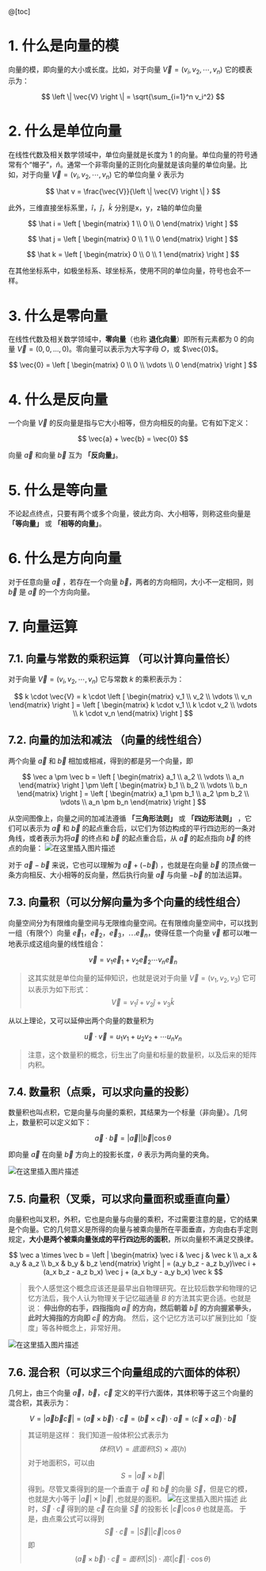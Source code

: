 @[toc]

# 1. 什么是向量的模
向量的模，即向量的大小或长度。比如，对于向量 $\vec{V} = (v_i, v_2, \cdots, v_n)$ 它的模表示为：

$$
\left \|  \vec{V} \right \| = \sqrt{\sum_{i=1}^n v_i^2}
$$

# 2. 什么是单位向量

在线性代数及相关数学领域中，单位向量就是长度为 1 的向量。单位向量的符号通常有个“帽子”，$\hat n$。通常一个非零向量的正则化向量就是该向量的单位向量。比如，对于向量 $\vec{V} = (v_i, v_2, \cdots, v_n)$ 它的单位向量 $\hat v$ 表示为

$$
\hat v = \frac{\vec{V}}{\left \|  \vec{V} \right \| }
$$

此外，三维直接坐标系里，$\hat i$，$\hat j$，$\hat k$ 分别是x，y，z轴的单位向量

$$
\hat i = \left [ \begin{matrix}
1 \\
0 \\
0
\end{matrix} \right ] 
$$

$$
\hat j = \left [ \begin{matrix}
0 \\
1 \\
0
\end{matrix} \right ] 
$$

$$
\hat k = \left [ \begin{matrix}
0 \\
0 \\
1
\end{matrix} \right ]
$$

在其他坐标系中，如极坐标系、球坐标系，使用不同的单位向量，符号也会不一样。

# 3. 什么是零向量

在线性代数及相关数学领域中，**零向量**（也称 **退化向量**）即所有元素都为 0 的向量  $\vec{V} =(0, 0, …, 0)$。零向量可以表示为大写字母 $O$，或 $\vec{0}$。

$$
\vec{0} = \left [ \begin{matrix}
0 \\
0 \\
\vdots \\
0
\end{matrix} \right ] 
$$

# 4. 什么是反向量

一个向量 $\vec{V}$ 的反向量是指与它大小相等，但方向相反的向量。它有如下定义：

$$
\vec{a} + \vec{b} = \vec{0}
$$

向量 $\vec a$ 和向量 $\vec b$ 互为 **「反向量」**。

# 5. 什么是等向量

不论起点终点，只要有两个或多个向量，彼此方向、大小相等，则称这些向量是 **「等向量」** 或 **「相等的向量」**。


# 6. 什么是方向向量

对于任意向量 $\vec a$ ，若存在一个向量 $\vec b$，两者的方向相同，大小不一定相同，则 $\vec b$ 是 $\vec a$ 的一个方向向量。


# 7. 向量运算
## 7.1. 向量与常数的乘积运算 （可以计算向量倍长）

对于向量 $\vec{V} = (v_i, v_2, \cdots, v_n)$ 它与常数 $k$ 的乘积表示为：

$$
k \cdot \vec{V} = k \cdot \left [  \begin{matrix} 
v_1 \\
v_2 \\
\vdots \\
v_n
\end{matrix} \right ] = \left [ \begin{matrix} 
k \cdot v_1 \\
k \cdot v_2 \\
\vdots \\
k \cdot v_n
\end{matrix} \right ]
$$
## 7.2. 向量的加法和减法 （向量的线性组合）
两个向量 $\vec{a}$ 和 $\vec{b}$ 相加或相减，得到的都是另一个向量，即

$$
\vec a \pm \vec b = \left [ \begin{matrix} 
a_1 \\
a_2 \\
\vdots \\
a_n
\end{matrix} \right ] \pm \left [ \begin{matrix} 
b_1 \\
b_2 \\
\vdots \\
b_n
\end{matrix} \right ] = \left [ \begin{matrix} 
a_1 \pm b_1 \\
a_2 \pm b_2 \\
\vdots \\
a_n \pm b_n
\end{matrix} \right ]
$$

从空间图像上，向量之间的加减法遵循 **「三角形法则」** 或 **「四边形法则」** ，它们可以表示为 $\vec{a}$ 和 $\vec{b}$ 的起点重合后，以它们为邻边构成的平行四边形的一条对角线，或者表示为将$\vec{a}$ 的终点和 $\vec{b}$ 的起点重合后，从 $\vec{a}$ 的起点指向 $\vec{b}$ 的终点的向量：
![在这里插入图片描述](https://img-blog.csdnimg.cn/caba22d12fcf42caa34d7f6b22c7afd4.png?x-oss-process=image/watermark,type_ZHJvaWRzYW5zZmFsbGJhY2s,shadow_50,text_Q1NETiBA5omT56CB55qE6Zi_6YCa,size_15,color_FFFFFF,t_70,g_se,x_16#pic_center)

对于 $\vec a - \vec b$ 来说，它也可以理解为 $\vec a + (-\vec b)$ ，也就是在向量 $\vec b$ 的顶点做一条方向相反、大小相等的反向量，然后执行向量 $\vec a$ 与向量 $-\vec b$ 的加法运算。

## 7.3. 向量积（可以分解向量为多个向量的线性组合）

向量空间分为有限维向量空间与无限维向量空间。在有限维向量空间中，可以找到一组（有限个）向量 $\vec e_1$，$\vec e_2$，$\vec e_3$，$\cdots \vec e_n$，使得任意一个向量 $\vec v$ 都可以唯一地表示成这组向量的线性组合：

$$
\vec v = v_1 \vec e_1 + v_2 \vec e_2 \cdots v_n \vec e_n
$$

>  这其实就是单位向量的延伸知识，也就是说对于向量 $\vec V = (v_1, v_2, v_3)$ 它可以表示为如下形式：
>  $$
>  \vec V = v_1 \hat i + v_2 \hat j + v_3 \hat k
>  $$

从以上理论，又可以延伸出两个向量的数量积为

$$
\vec u \cdot \vec v = u_1 v_1 + u_2 v_2 + \cdots u_n v_n
$$

> 注意，这个数量积的概念，衍生出了向量和标量的数量积，以及后来的矩阵内积。


## 7.4. 数量积（点乘，可以求向量的投影）

数量积也叫点积，它是向量与向量的乘积，其结果为一个标量（非向量）。几何上，数量积可以定义如下：

$$
\vec a \cdot \vec b = |\vec a| |\vec b| \cos \theta
$$

即向量 $\vec a$ 在向量 $\vec b$ 方向上的投影长度，$\theta$ 表示为两向量的夹角。

![在这里插入图片描述](https://img-blog.csdnimg.cn/718f80e2b7454acead27da0368c39e4d.png#pic_center)


## 7.5. 向量积（叉乘，可以求向量面积或垂直向量）

向量积也叫叉积，外积，它也是向量与向量的乘积，不过需要注意的是，它的结果是个向量。它的几何意义是所得的向量与被乘向量所在平面垂直，方向由右手定则规定，**大小是两个被乘向量张成的平行四边形的面积**，所以向量积不满足交换律。

$$
\vec a \times \vec b = \left | \begin{matrix}
\vec i & \vec j & \vec k \\
a_x    & a_y    & a_z     \\
b_x    & b_y    & b_z
\end{matrix} \right | = (a_y b_z -  a_z b_y)\vec i + (a_x b_z - a_z b_x) \vec j + (a_x b_y - a_y b_x) \vec k
$$

> 我个人感觉这个概念应该还是最早出自物理研究。在比较后数学和物理的记忆方法后，我个人认为物理关于记忆磁通量 $B$ 的方法其实更合适。也就是说：
> **伸出你的右手，四指指向 $\vec a$ 的方向，然后朝着 $\vec b$ 的方向握紧拳头，此时大拇指的方向即 $\vec c$ 的方向**。
> 然后，这个记忆方法可以扩展到比如「旋度」等各种概念上，非常好用。

![在这里插入图片描述](https://img-blog.csdnimg.cn/ee81ef5e15ef4ac3a48a69f53a176921.png?x-oss-process=image/watermark,type_ZHJvaWRzYW5zZmFsbGJhY2s,shadow_50,text_Q1NETiBA5omT56CB55qE6Zi_6YCa,size_20,color_FFFFFF,t_70,g_se,x_16#pic_center)
## 7.6. 混合积（可以求三个向量组成的六面体的体积）

几何上，由三个向量 $\vec a$，$\vec b$，$\vec c$ 定义的平行六面体，其体积等于这三个向量的混合积，其表示为：

$$
V = |\vec a \vec b \vec c| = (\vec a \times \vec b) \cdot \vec c = (\vec b \times \vec c) \cdot \vec a = (\vec c \times \vec a) \cdot \vec b
$$

> 其证明是这样：
> 我们知道一般体积公式表示为
> $$
> 体积(V) = 底面积(S) \times 高(h)
> $$
> 对于地面积S，可以由
> $$
> S = |\vec a \times \vec b|
> $$
> 得到。尽管叉乘得到的是一个垂直于 $\vec a$ 和 $\vec b$ 的向量 $\vec S$，但是它的模，也就是大小等于 $|\vec a| \times |\vec b|$ ,也就是的面积。
> ![在这里插入图片描述](https://img-blog.csdnimg.cn/ba5ff233f03f4c79a8dddd0f7ddfdcf5.jpg?x-oss-process=image/watermark,type_ZHJvaWRzYW5zZmFsbGJhY2s,shadow_50,text_Q1NETiBA5omT56CB55qE6Zi_6YCa,size_20,color_FFFFFF,t_70,g_se,x_16#pic_center)
> 此时，$\vec S \cdot \vec c$ 得到的是 $\vec c$ 在向量 $\vec S$ 的投影长 $|\vec c| \cos \theta$ 也就是高。
> 于是，由点乘公式可以得到
> $$
> \vec S \cdot \vec c = |\vec S| |\vec c| \cos \theta
> $$
> 即
> $$
> (\vec a \times \vec b) \cdot \vec c = 面积(|S|) \cdot 高 (|\vec c| \cdot \cos \theta)
> $$